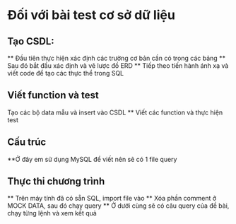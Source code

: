 # Đối với bài test cơ sở dữ liệu

## Tạo CSDL:
** Đầu tiên thực hiện xác định các trường cơ bản cần có trong các bảng
** Sau đó bắt đầu xác định và vẽ lược đồ ERD
** Tiếp theo tiến hành ánh xạ và viết code để tạo các thực thể trong SQL

## Viết function và test
Tạo các bộ data mẫu và insert vào CSDL
** Viết các function và thực hiện test

## Cấu trúc
**Ở đây em sử dụng MySQL để viết nên sẽ có 1 file query

## Thực thi chương trình
** Trên máy tính đã có sẵn SQL, import file vào
** Xóa phần comment ở MOCK DATA, sau đó chạy query
** Ở dưới cùng sẽ có câu query của đề bài, chạy từng lệnh và xem kết quả